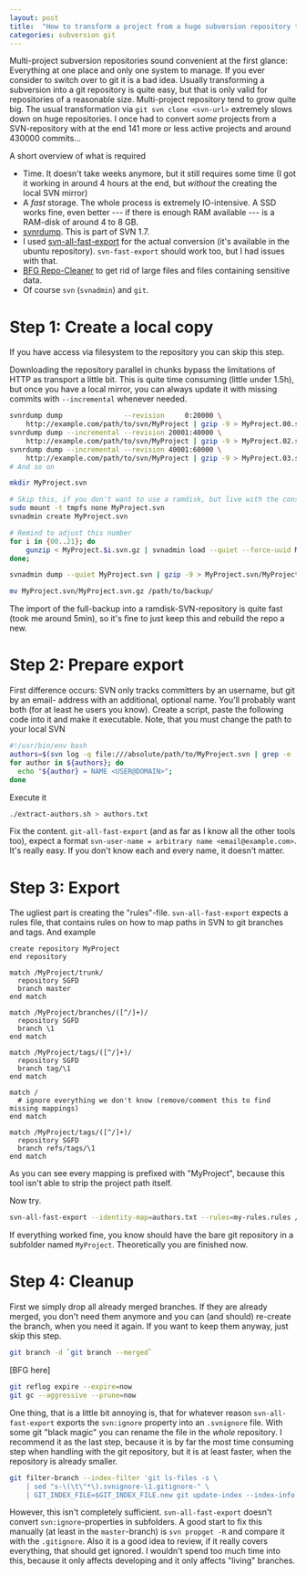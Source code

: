 ```yaml
---
layout: post
title:  "How to transform a project from a huge subversion repository to git"
categories: subversion git
---
```


Multi-project subversion repositories sound convenient at the first glance: Everything
at one place and only one system to manage. If you ever consider to switch over to git
it is a bad idea. Usually transforming a subversion into a git repository is quite easy,
but that is only valid for repositories of a reasonable size. Multi-project repository
tend to grow quite big. The usual transformation via `git svn clone <svn-url>` extremely
slows down on huge repositories. I once had to convert _some_ projects from a SVN-repository
with at the end 141 more or less active projects and around 430000 commits...

A short overview of what is required

* Time. It doesn't take weeks anymore, but it still requires some time (I got it working in
    around 4 hours at the end, but _without_ the creating the local SVN mirror)
* A _fast_ storage. The whole process is extremely IO-intensive. A SSD works fine, even better
    --- if there is enough RAM available --- is a RAM-disk of around 4 to 8 GB.
* [svnrdump](http://svnbook.red-bean.com/en/1.7/svn.ref.svnrdump.c.dump.html). This is part
    of SVN 1.7.
* I used [svn-all-fast-export](http://dev.man-online.org/man1/svn-all-fast-export/) for
    the actual conversion (it's available in the ubuntu repository). `svn-fast-export` should
    work too, but I had issues with that.
* [BFG Repo-Cleaner](http://rtyley.github.io/bfg-repo-cleaner/) to get rid of large files
    and files containing sensitive data.
* Of course `svn` (`svnadmin`) and `git`.


Step 1: Create a local copy
====
If you have access via filesystem to the repository you can skip this step.

Downloading the repository parallel in chunks bypass the limitations of HTTP as transport a little
bit. This is quite time consuming (little under 1.5h), but once you have a local mirror, you can
always update it with missing commits with `--incremental` whenever needed.

```bash
svnrdump dump               --revision     0:20000 \
    http://example.com/path/to/svn/MyProject | gzip -9 > MyProject.00.svn.gz
svnrdump dump --incremental --revision 20001:40000 \
    http://example.com/path/to/svn/MyProject | gzip -9 > MyProject.02.svn.gz
svnrdump dump --incremental --revision 40001:60000 \
    http://example.com/path/to/svn/MyProject | gzip -9 > MyProject.03.svn.gz
# And so on

mkdir MyProject.svn

# Skip this, if you don't want to use a ramdisk, but live with the consequences ...
sudo mount -t tmpfs none MyProject.svn
svnadmin create MyProject.svn

# Remind to adjust this number
for i in {00..21}; do
    gunzip < MyProject.$i.svn.gz | svnadmin load --quiet --force-uuid MyProject.svn;
done;

svnadmin dump --quiet MyProject.svn | gzip -9 > MyProject.svn/MyProject.svn.gz

mv MyProject.svn/MyProject.svn.gz /path/to/backup/
```

The import of the full-backup into a ramdisk-SVN-repository is quite fast (took me
around 5min), so it's fine to just keep this and rebuild the repo a new.


Step 2: Prepare export
===

First difference occurs: SVN only tracks committers by an username, but git by an email-
address with an additional, optional name. You'll probably want both (for at least he
users you know). Create a script, paste the following code into it and make it executable.
Note, that you must change the path to your local SVN

```bash
#!/usr/bin/env bash
authors=$(svn log -q file:///absolute/path/to/MyProject.svn | grep -e '^r' | awk 'BEGIN { FS = "|" } ; { print $2 }' | sort | uniq)
for author in ${authors}; do
  echo "${author} = NAME <USER@DOMAIN>";
done
```

Execute it

```bash
./extract-authors.sh > authors.txt
```

Fix the content. `git-all-fast-export` (and as far as I know all the other tools too), expect
a format `svn-user-name = arbitrary name <email@example.com>`. It's really easy. If you don't know
each and every name, it doesn't matter.

Step 3: Export
===

The ugliest part is creating the "rules"-file. `svn-all-fast-export` expects a rules file, that contains
rules on how to map paths in SVN to git branches and tags. And example

```
create repository MyProject
end repository

match /MyProject/trunk/
  repository SGFD
  branch master
end match

match /MyProject/branches/([^/]+)/
  repository SGFD
  branch \1
end match

match /MyProject/tags/([^/]+)/
  repository SGFD
  branch tag/\1
end match

match /
  # ignore everything we don't know (remove/comment this to find missing mappings)
end match

match /MyProject/tags/([^/]+)/
  repository SGFD
  branch refs/tags/\1
end match
```

As you can see every mapping is prefixed with "MyProject", because this tool isn't able
to strip the project path itself.

Now try.

```bash
svn-all-fast-export --identity-map=authors.txt --rules=my-rules.rules /path/to/local/svn
```

If everything worked fine, you know should have the bare git repository in a subfolder named
`MyProject`. Theoretically you are finished now.

Step 4: Cleanup
===
First we simply drop all already merged branches. If they are already merged, you don't need
them anymore and you can (and should) re-create the branch, when you need it again. If you
want to keep them anyway, just skip this step.

```bash
git branch -d `git branch --merged`
```



[BFG here]

```bash
git reflog expire --expire=now
git gc --aggressive --prune=now
```

One thing, that is a little bit annoying is, that for whatever reason `svn-all-fast-export` exports
the `svn:ignore` property into an `.svnignore` file. With some git "black magic" you can rename
the file in the _whole_ repository. I recommend it as the last step, because it is by far the most
time consuming step when handling with the git repository, but it is at least faster, when the
repository is already smaller.

```bash
git filter-branch --index-filter 'git ls-files -s \
    | sed "s-\(\t\"*\).svnignore-\1.gitignore-" \
    | GIT_INDEX_FILE=$GIT_INDEX_FILE.new git update-index --index-info && mv "$GIT_INDEX_FILE.new" "$GIT_INDEX_FILE"' HEAD
```

However, this isn't completely sufficient. `svn-all-fast-export` doesn't convert
`svn:ignore`-properties in subfolders. A good start to fix this manually (at least in the
`master`-branch) is `svn propget -R` and compare it with the `.gitignore`. Also it is
a good idea to review, if it really covers everything, that should get ignored. I wouldn't
spend too much time into this, because it only affects developing and it only affects
"living" branches.
